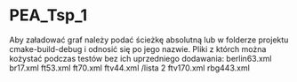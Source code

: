 # PEA_Tsp_1

Aby załadować graf należy podać ścieżkę absolutną lub w folderze projektu cmake-build-debug i odnosić się po jego nazwie.
Pliki z którch można kożystać podczas testów bez ich uprzedniego dodawania:
berlin63.xml
br17.xml 
ft53.xml
ft70.xml
ftv44.xml
/lista 2
ftv170.xml
rbg443.xml
